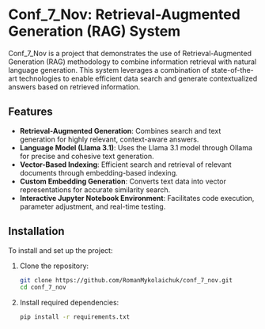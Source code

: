 # Conf_7_Nov: Retrieval-Augmented Generation (RAG) System

Conf_7_Nov is a project that demonstrates the use of Retrieval-Augmented Generation (RAG) methodology to combine information retrieval with natural language generation. This system leverages a combination of state-of-the-art technologies to enable efficient data search and generate contextualized answers based on retrieved information. 

## Features

- **Retrieval-Augmented Generation**: Combines search and text generation for highly relevant, context-aware answers.
- **Language Model (Llama 3.1)**: Uses the Llama 3.1 model through Ollama for precise and cohesive text generation.
- **Vector-Based Indexing**: Efficient search and retrieval of relevant documents through embedding-based indexing.
- **Custom Embedding Generation**: Converts text data into vector representations for accurate similarity search.
- **Interactive Jupyter Notebook Environment**: Facilitates code execution, parameter adjustment, and real-time testing.

## Installation

To install and set up the project:

1. Clone the repository:
   ```bash
   git clone https://github.com/RomanMykolaichuk/conf_7_nov.git
   cd conf_7_nov
   ```

2. Install required dependencies:
   ```bash
   pip install -r requirements.txt
   ```


